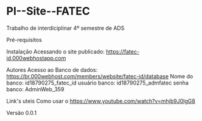 # PI--Site--FATEC

Trabalho de interdiciplinar 4º semestre de ADS

Pré-requisitos 

Instalação
Acessando o site publicado: https://fatec-id.000webhostapp.com

Autores
Acesso ao Banco de dados: https://br.000webhost.com/members/website/fatec-id/database
Nome do banco: id18790275_fatec_id
usuário banco: id18790275_admfatec
senha banco: AdminWeb_359


Link's uteis 
Como usar o https://www.youtube.com/watch?v=mhjb9J0IgG8

Versão 0.0.1